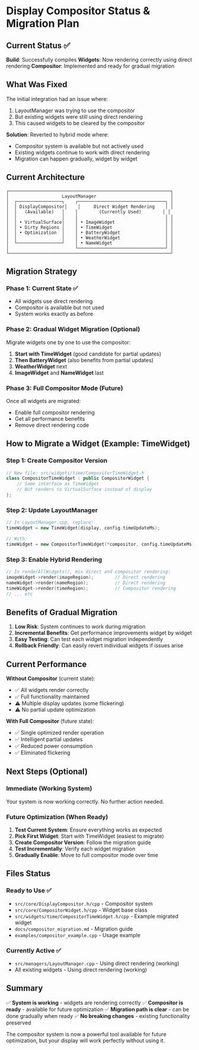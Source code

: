 # Display Compositor Status & Migration Plan

## Current Status ✅

**Build**: Successfully compiles
**Widgets**: Now rendering correctly using direct rendering
**Compositor**: Implemented and ready for gradual migration

## What Was Fixed

The initial integration had an issue where:
1. LayoutManager was trying to use the compositor
2. But existing widgets were still using direct rendering
3. This caused widgets to be cleared by the compositor

**Solution**: Reverted to hybrid mode where:
- Compositor system is available but not actively used
- Existing widgets continue to work with direct rendering
- Migration can happen gradually, widget by widget

## Current Architecture

```
┌─────────────────────────────────────────────────────────────┐
│                    LayoutManager                            │
│  ┌─────────────────┐    ┌─────────────────────────────────┐ │
│  │ DisplayCompositor│    │     Direct Widget Rendering    │ │
│  │   (Available)   │    │        (Currently Used)        │ │
│  │                 │    │                                 │ │
│  │ • VirtualSurface│    │ • ImageWidget                   │ │
│  │ • Dirty Regions │    │ • TimeWidget                    │ │
│  │ • Optimization  │    │ • BatteryWidget                 │ │
│  │                 │    │ • WeatherWidget                 │ │
│  └─────────────────┘    │ • NameWidget                    │ │
│                         └─────────────────────────────────┘ │
└─────────────────────────────────────────────────────────────┘
```

## Migration Strategy

### Phase 1: Current State ✅
- All widgets use direct rendering
- Compositor is available but not used
- System works exactly as before

### Phase 2: Gradual Widget Migration (Optional)
Migrate widgets one by one to use the compositor:

1. **Start with TimeWidget** (good candidate for partial updates)
2. **Then BatteryWidget** (also benefits from partial updates)
3. **WeatherWidget** next
4. **ImageWidget** and **NameWidget** last

### Phase 3: Full Compositor Mode (Future)
Once all widgets are migrated:
- Enable full compositor rendering
- Get all performance benefits
- Remove direct rendering code

## How to Migrate a Widget (Example: TimeWidget)

### Step 1: Create Compositor Version
```cpp
// New file: src/widgets/time/CompositorTimeWidget.h
class CompositorTimeWidget : public CompositorWidget {
    // Same interface as TimeWidget
    // But renders to VirtualSurface instead of display
};
```

### Step 2: Update LayoutManager
```cpp
// In LayoutManager.cpp, replace:
timeWidget = new TimeWidget(display, config.timeUpdateMs);

// With:
timeWidget = new CompositorTimeWidget(*compositor, config.timeUpdateMs);
```

### Step 3: Enable Hybrid Rendering
```cpp
// In renderAllWidgets(), mix direct and compositor rendering:
imageWidget->render(imageRegion);        // Direct rendering
nameWidget->render(nameRegion);          // Direct rendering
timeWidget->render(timeRegion);          // Compositor rendering
// ... etc
```

## Benefits of Gradual Migration

1. **Low Risk**: System continues to work during migration
2. **Incremental Benefits**: Get performance improvements widget by widget
3. **Easy Testing**: Can test each widget migration independently
4. **Rollback Friendly**: Can easily revert individual widgets if issues arise

## Current Performance

**Without Compositor** (current state):
- ✅ All widgets render correctly
- ✅ Full functionality maintained
- ⚠️ Multiple display updates (some flickering)
- ⚠️ No partial update optimization

**With Full Compositor** (future state):
- ✅ Single optimized render operation
- ✅ Intelligent partial updates
- ✅ Reduced power consumption
- ✅ Eliminated flickering

## Next Steps (Optional)

### Immediate (Working System)
Your system is now working correctly. No further action needed.

### Future Optimization (When Ready)
1. **Test Current System**: Ensure everything works as expected
2. **Pick First Widget**: Start with TimeWidget (easiest to migrate)
3. **Create Compositor Version**: Follow the migration guide
4. **Test Incrementally**: Verify each widget migration
5. **Gradually Enable**: Move to full compositor mode over time

## Files Status

### Ready to Use ✅
- `src/core/DisplayCompositor.h/cpp` - Compositor system
- `src/core/CompositorWidget.h/cpp` - Widget base class
- `src/widgets/time/CompositorTimeWidget.h/cpp` - Example migrated widget
- `docs/compositor_migration.md` - Migration guide
- `examples/compositor_example.cpp` - Usage example

### Currently Active ✅
- `src/managers/LayoutManager.cpp` - Using direct rendering (working)
- All existing widgets - Using direct rendering (working)

## Summary

✅ **System is working** - widgets are rendering correctly
✅ **Compositor is ready** - available for future optimization
✅ **Migration path is clear** - can be done gradually when ready
✅ **No breaking changes** - existing functionality preserved

The compositor system is now a powerful tool available for future optimization, but your display will work perfectly without using it.
